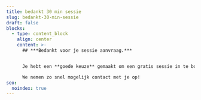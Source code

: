 ```yaml
---
title: bedankt 30 min sessie
slug: bedankt-30-min-sessie
draft: false
blocks:
  - type: content_block
    align: center
    content: >-
      ## ***Bedankt voor je sessie aanvraag.***


      Je hebt een **goede keuze** gemaakt om een gratis sessie in te boeken met onze specialisten.\

      We nemen zo snel mogelijk contact met je op!
seo:
  noindex: true
---
```

